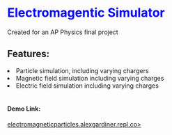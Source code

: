 <h1 style="color:blue">Electromagentic Simulator</h1>
<p>Created for an AP Physics final project</p>

<h2>Features:</h2>
<li>Particle simulation, including varying chargers</li>
<li>Magnetic field simulation including varying charges</li></li>
<li>Electric field simulation including varying charges</li>
<br>
<h4>Demo Link:</h4>
<a href="https://electromagneticparticles.alexgardiner.repl.co">electromagneticparticles.alexgardiner.repl.co></a>
<br>
